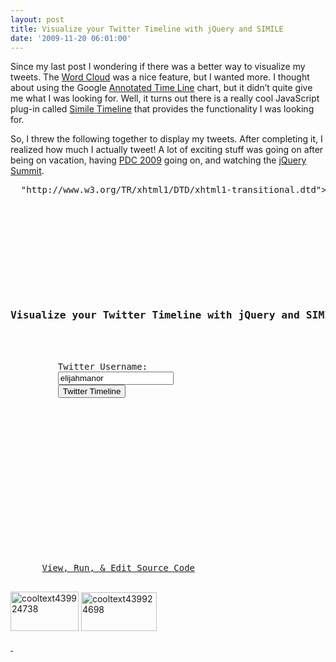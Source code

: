 ```yaml
---
layout: post
title: Visualize your Twitter Timeline with jQuery and SIMILE
date: '2009-11-20 06:01:00'
---
```


<p>Since my last post I wondering if there was a better way to visualize my tweets. The <a href="http://elijahmanor.com/webdevdotnet/post/Twitter-Word-Cloud-Visualization-with-Google-API.aspx" target="_blank">Word Cloud</a> was a nice feature, but I wanted more. I thought about using the Google <a href="http://code.google.com/apis/visualization/documentation/gallery/annotatedtimeline.html" target="_blank">Annotated Time Line</a> chart, but it didn’t quite give me what I was looking for. Well, it turns out there is a really cool JavaScript plug-in called <a href="http://code.google.com/p/simile-widgets/wiki/Timeline" target="_blank">Simile Timeline</a> that provides the functionality I was looking for.</p>  <p>So, I threw the following together to display my tweets. After completing it, I realized how much I actually tweet! A lot of exciting stuff was going on after being on vacation, having <a href="http://microsoftpdc.com/" target="_blank">PDC 2009</a> going on, and watching the <a href="http://www.environmentsforhumans.com/jquery_summit/" target="_blank">jQuery Summit</a>.</p>  <pre><!DOCTYPE html PUBLIC "-//W3C//DTD XHTML 1.0 Transitional//EN"<br>  "http://www.w3.org/TR/xhtml1/DTD/xhtml1-transitional.dtd"><br><html xmlns="http://www.w3.org/1999/xhtml" xml:lang="en" lang="en"><br><head><br>   <title>Visualize your Twitter Timiline with jQuery and SIMILE</title><br>   <script src="http://ajax.googleapis.com/ajax/libs/jquery/1.3.2/jquery.min.js" type="text/javascript"></script>  <br>   <script src="http://simile.mit.edu/timeline/api/timeline-api.js" type="text/javascript"></script>      <br>   <style type="text/css" media="screen"><br>   body { background-color: #000; font: 14px Helvetica, Arial; color: #fff; }<br>   #my-timeline, #source { margin-top: 15px; }<br>   #criteria, #my-timeline, #source { margin-bottom: 15px; }<br><br>   .timeline-band-layer-inner { font-size: 10px; }<br>   .timeline-event-bubble-title, .timeline-event-bubble-body { color: black; }<br>   .timeline-event-bubble-time { padding-top: 5px; color: #ccccc; font-size: 9px; }<br>   </style>   <br>   <script type="text/javascript">   <br>   $(function() {<br>      $("#my-timeline").hide();<br>      $('#getTwitterTimeline').click(function() {<br>         getTwitterTimeline($('#userName').val());<br>      });<br>   });   <br><br>   var timeLine;<br>   function getTwitterTimeline(userName) {<br>      var eventSource = new Timeline.DefaultEventSource();<br>      var url = 'http://twitter.com/status/user_timeline/' + userName + '.json?count=200&callback=?';       <br>      $.getJSON(url, function(data) { <br>         $("#my-timeline").fadeIn('slow');<br>         var mostRecentTweetDate = new Date(1);<br>         $.each(data, function(i, item) {   <br>            var dateEvent = Date.parse(item.created_at); <br>            mostRecentTweetDate = (dateEvent > mostRecentTweetDate) ? dateEvent : mostRecentTweetDate;<br>            var html = replaceUrlWithHtmlLinks(item.text);<br>            var evt = new Timeline.DefaultEventSource.Event(<br>               new Date(dateEvent), //start<br>               null, //end<br>               null, //latestStart<br>               null, //earliestEnd<br>               true, //instant<br>               item.text.substr(0, 47) + '...', //text<br>               html //description<br>            );<br>            eventSource.add(evt);            <br>         });<br><br>         var bandInfos = [<br>            Timeline.createBandInfo({<br>               trackGap: 0.2,<br>               width: "80%", <br>               intervalUnit: Timeline.DateTime.HOUR, <br>               intervalPixels: 500,<br>               eventSource: eventSource,<br>               timeZone: new Date().getTimezoneOffset() / 60,<br>               date: new Date(mostRecentTweetDate).toGMTString()<br>            }),<br>            Timeline.createBandInfo({<br>               showEventText:  false,<br>               trackHeight: 0.5,<br>               trackGap: 0.2,<br>               width: "20%", <br>               intervalUnit: Timeline.DateTime.DAY, <br>               intervalPixels: 300,<br>               eventSource: eventSource,<br>               timeZone: new Date().getTimezoneOffset() / 60,<br>               date: new Date(mostRecentTweetDate).toGMTString()<br>            })<br>         ];<br><br>         bandInfos[1].syncWith = 0;<br>         bandInfos[1].highlight = true;<br>         timeLine = Timeline.create($("#my-timeline")[0], bandInfos);                  <br>      });<br>   }<br><br>   var resizeTimerID = null;   <br>   $('body').resize(function() {<br>      if (resizeTimerID == null) {<br>         resizeTimerID = window.setTimeout(function() {<br>            resizeTimerID = null;<br>            timeLine.layout();<br>         }, 500);<br>      }<br>   });<br><br>   function replaceUrlWithHtmlLinks(text) {    <br>      var exp = /(\b(https?|ftp|file):\/\/[-A-Z0-9+&@#\/%?=~_|!:,.;]*[-A-Z0-9+&@#\/%=~_|])/ig;    <br>      return text.replace(exp,"<a href='$1'>$1</a>"); <br>   }   <br>   </script><br>   </head><br>   <body><br>      <h3>Visualize your Twitter Timeline with jQuery and SIMILE</h3><br>      <div id="criteria"><br>         <span>Twitter Username: </span><br>         <input id="userName" type="text" value="elijahmanor" /> <br>         <button id="getTwitterTimeline">Twitter Timeline</button><br>      </div><br>      <div id="my-timeline" style="height: 200px;"></div><br>      <a id="source" href="http://jsbin.com/ekimi3/edit" target="_blank">View, Run, & Edit Source Code</a>      <br>   </body><br></html></pre> <p><a href="http://jsbin.com/amavu/edit" target="_blank"><img title="cooltext439924738" border="0" alt="cooltext439924738" src="http://elijahmanor.com/webdevdotnet/image.axd?picture=cooltext439924738_1.png" width="109" height="63"></a> <a href="http://jsbin.com/amavu"><img title="cooltext439924698" border="0" alt="cooltext439924698" src="http://elijahmanor.com/webdevdotnet/image.axd?picture=cooltext439924698_1.png" width="121" height="62"></a> </p> <p><a title="http://jsbin.com/ibivi3/edit" href="http://jsbin.com/ibivi3/edit"> </a></p>